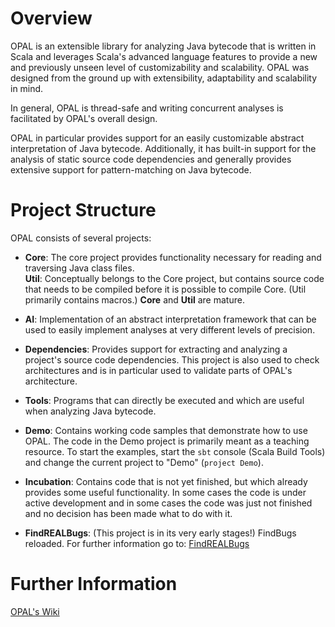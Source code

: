 # Overview
OPAL is an extensible library for analyzing Java bytecode that is written in Scala and leverages Scala's advanced language features to provide a new and previously unseen level of customizability and scalability. OPAL was designed from the ground up
with extensibility, adaptability and scalability in mind. 

In general, OPAL is thread-safe and writing concurrent analyses is facilitated by OPAL's overall design.

OPAL in particular provides support for an easily customizable abstract interpretation of Java bytecode. Additionally, it has built-in support for the analysis of static source code dependencies and generally provides extensive support for pattern-matching on Java bytecode. 

# Project Structure
OPAL consists of several projects:

* **Core**: The core project provides functionality necessary for reading and traversing Java class files.  
**Util**: Conceptually belongs to the Core project, but contains source code that needs to be compiled before it is possible to 
compile Core. (Util primarily contains macros.) 
**Core** and **Util** are mature. 

* **AI**: Implementation of an abstract interpretation framework that can be used to easily implement analyses at very different levels of precision. 

* **Dependencies**: Provides support for extracting and analyzing a project's source code dependencies. This project is also used to check architectures and
is in particular used to validate parts of OPAL's architecture.

* **Tools**: Programs that can directly be executed and which are useful when analyzing Java bytecode.

* **Demo**: Contains working code samples that demonstrate how to use OPAL. The code in the Demo project is primarily meant as a teaching resource. To start the examples, start the `sbt` console (Scala Build Tools) and change the current project to "Demo" (`project Demo`).
	
* **Incubation**: Contains code that is not yet finished, but which already provides some useful functionality. In some cases the code is under active development and in some cases the code was just not finished and no decision has been made what to do with it.

* **FindREALBugs**: (This project is in its very early stages!) FindBugs reloaded. For further information go to: [FindREALBugs](https://bitbucket.org/delors/bat/wiki/FindREALBugs)

# Further Information #
[OPAL's Wiki](https://bitbucket.org/delors/bat/wiki/Home)
 
